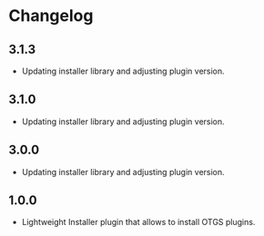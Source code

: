 # Changelog
## 3.1.3
- Updating installer library and adjusting plugin version.

## 3.1.0
- Updating installer library and adjusting plugin version.

## 3.0.0
- Updating installer library and adjusting plugin version.

## 1.0.0

- Lightweight Installer plugin that allows to install OTGS plugins.
